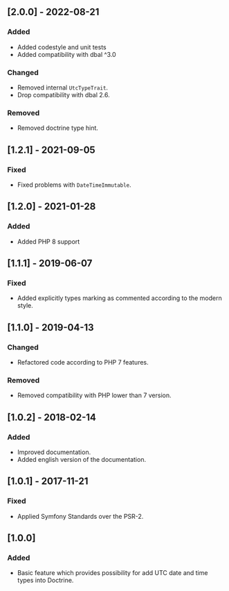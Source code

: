 ## [2.0.0] - 2022-08-21
### Added
- Added codestyle and unit tests
- Added compatibility with dbal ^3.0
### Changed
- Removed internal `UtcTypeTrait`.
- Drop compatibility with dbal 2.6.
### Removed
- Removed doctrine type hint.

## [1.2.1] - 2021-09-05
### Fixed
- Fixed problems with `DateTimeImmutable`.

## [1.2.0] - 2021-01-28
### Added
- Added PHP 8 support

## [1.1.1] - 2019-06-07
### Fixed
- Added explicitly types marking as commented according to the modern style.

## [1.1.0] - 2019-04-13
### Changed
- Refactored code according to PHP 7 features.
### Removed
- Removed compatibility with PHP lower than 7 version.

## [1.0.2] - 2018-02-14
### Added
- Improved documentation.
- Added english version of the documentation.

## [1.0.1] - 2017-11-21
### Fixed
- Applied Symfony Standards over the PSR-2.

## [1.0.0]
### Added
- Basic feature which provides possibility for add UTC date and time types into Doctrine.
